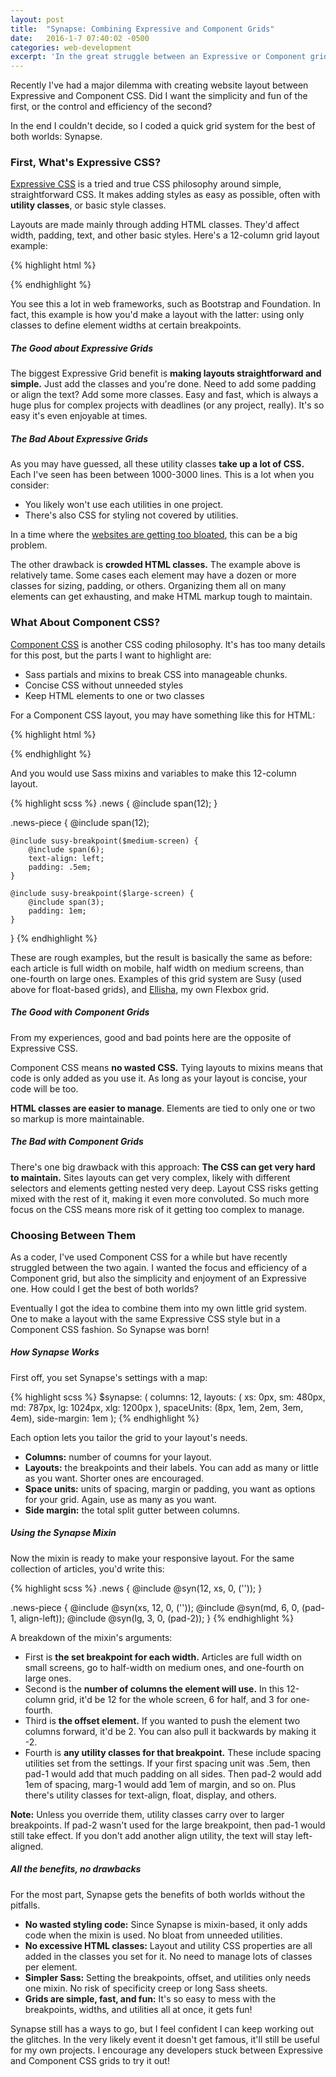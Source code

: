 ```yaml
---
layout: post
title:  "Synapse: Combining Expressive and Component Grids"
date:   2016-1-7 07:40:02 -0500
categories: web-development
excerpt: 'In the great struggle between an Expressive or Component grid system, I made my own compromise.'
---
```


Recently I've had a major dilemma with creating website layout between Expressive and Component CSS. Did I want the simplicity and fun of the first, or the control and efficiency of the second?

In the end I couldn't decide, so I coded a quick grid system for the best of both worlds: Synapse.

### First, What's Expressive CSS?

[Expressive CSS](http://johnpolacek.github.io/expressive-css/) is a tried and true CSS philosophy around simple, straightforward CSS. It makes adding styles as easy as possible, often with **utility classes**, or basic style classes.

Layouts are made mainly through adding HTML classes. They'd affect width, padding, text, and other basic styles. Here's a 12-column grid layout example:

{% highlight html %}
<div class="row">
	<section class="columns small-12 small-10 small-offset-1">
		<article class="columns small-12 medium-6 large-3 text-left"></article>
		<article class="columns small-12 medium-6 large-3 text-left"></article>
		<article class="columns small-12 medium-6 large-3 text-left"></article>
		<article class="columns small-12 medium-6 large-3 text-left"></article>
	</section>
</div>
{% endhighlight %}

You see this a lot in web frameworks, such as Bootstrap and Foundation. In fact, this example is how you'd make a layout with the latter: using only classes to define element widths at certain breakpoints.

##### The Good about Expressive Grids

The biggest Expressive Grid benefit is **making layouts straightforward and simple.** Just add the classes and you're done. Need to add some padding or align the text? Add some more classes. Easy and fast, which is always a huge plus for complex projects with deadlines (or any project, really). It's so easy it's even enjoyable at times.

##### The Bad About Expressive Grids

As you may have guessed, all these utility classes **take up a lot of CSS.** Each I've seen has been between 1000-3000 lines. This is a lot when you consider:

*	You likely won't use each utilities in one project.
*	There's also CSS for styling not covered by utilities.

In a time where the [websites are getting too bloated](http://idlewords.com/talks/website_obesity.htm), this can be a big problem.

The other drawback is **crowded HTML classes.** The example above is relatively tame. Some cases each element may have a dozen or more classes for sizing, padding, or others. Organizing them all on many elements can get exhausting, and make HTML markup tough to maintain.

### What About Component CSS?

[Component CSS](http://www.sitepoint.com/introducing-ccss-component-css/) is another CSS coding philosophy. It's has too many details for this post, but the parts I want to highlight are:

*	Sass partials and mixins to break CSS into manageable chunks.
*	Concise CSS without unneeded styles
*	Keep HTML elements to one or two classes

For a Component CSS layout, you may have something like this for HTML:

{% highlight html %}
<section class="news">
	<article class="news-piece"></article>
	<article class="news-piece"></article>
	<article class="news-piece"></article>
	<article class="news-piece"></article>
</section>
{% endhighlight %}

And you would use Sass mixins and variables to make this 12-column layout.

{% highlight scss %}
.news { @include span(12); }

.news-piece {
	@include span(12);

	@include susy-breakpoint($medium-screen) { 
		@include span(6);
		text-align: left;
		padding: .5em; 
	}

	@include susy-breakpoint($large-screen) { 
		@include span(3); 
		padding: 1em;
	}
}
{% endhighlight %}

These are rough examples, but the result is basically the same as before: each article is full width on mobile, half width on medium screens, than one-fourth on large ones. Examples of this grid system are Susy (used above for float-based grids), and [Ellisha](http://maxwellantonucci.com/Ellisha/), my own Flexbox grid.

##### The Good with Component Grids

From my experiences, good and bad points here are the opposite of Expressive CSS.

Component CSS means **no wasted CSS.** Tying layouts to mixins means that code is only added as you use it. As long as your layout is concise, your code will be too.

**HTML classes are easier to manage**. Elements are tied to only one or two so markup is more maintainable.

##### The Bad with Component Grids

There's one big drawback with this approach: **The CSS can get very hard to maintain.** Sites layouts can get very complex, likely with different selectors and elements getting nested very deep. Layout CSS risks getting mixed with the rest of it, making it even more convoluted. So much more focus on the CSS means more risk of it getting too complex to manage.

### Choosing Between Them

As a coder, I've used Component CSS for a while but have recently struggled between the two again. I wanted the focus and efficiency of a Component grid, but also the simplicity and enjoyment of an Expressive one. How could I get the best of both worlds?

Eventually I got the idea to combine them into my own little grid system. One to make a layout with the same Expressive CSS style but in a Component CSS fashion. So Synapse was born! 

##### How Synapse Works

First off, you set Synapse's settings with a map:

{% highlight scss %}
$synapse: (
	columns: 12,
	layouts: (
	    xs:  0px,
	    sm:  480px, 
	    md:  787px,
	    lg: 1024px,
	    xlg: 1200px
	),
	spaceUnits: (8px, 1em, 2em, 3em, 4em),
	side-margin: 1em
);
{% endhighlight %}

Each option lets you tailor the grid to your layout's needs.

*	**Columns:** number of coumns for your layout.
*	**Layouts:** the breakpoints and their labels. You can add as many or little as you want. Shorter ones are encouraged.
*	**Space units:** units of spacing, margin or padding, you want as options for your grid. Again, use as many as you want.
*	**Side margin:** the total split gutter between columns.

##### Using the Synapse Mixin

Now the mixin is ready to make your responsive layout. For the same collection of articles, you'd write this:

{% highlight scss %}
.news { @include @syn(12, xs, 0, ('')); }

.news-piece {
	@include @syn(xs, 12, 0, (''));
	@include @syn(md, 6, 0, (pad-1, align-left));
	@include @syn(lg, 3, 0, (pad-2));
}
{% endhighlight %}

A breakdown of the mixin's arguments:

*	First is **the set breakpoint for each width.** Articles are full width on small screens, go to half-width on medium ones, and one-fourth on large ones.
*	Second is the **number of columns the element will use.** In this 12-column grid, it'd be 12 for the whole screen, 6 for half, and 3 for one-fourth.
*	Third is **the offset element.** If you wanted to push the element two columns forward, it'd be 2. You can also pull it backwards by making it -2.
*	Fourth is **any utility classes for that breakpoint.** These include spacing utilities set from the settings. If your first spacing unit was .5em, then pad-1 would add that much padding on all sides. Then pad-2 would add 1em of spacing, marg-1 would add 1em of margin, and so on. Plus there's utility classes for text-align, float, display, and others.

**Note:** Unless you override them, utility classes carry over to larger breakpoints. If pad-2 wasn't used for the large breakpoint, then pad-1 would still take effect. If you don't add another align utility, the text will stay left-aligned.

##### All the benefits, no drawbacks

For the most part, Synapse gets the benefits of both worlds without the pitfalls.

*	**No wasted styling code:** Since Synapse is mixin-based, it only adds code when the mixin is used. No bloat from unneeded utilities.
*	**No excessive HTML classes:** Layout and utility CSS properties are all added in the classes you set for it. No need to manage lots of classes per element.
*	**Simpler Sass:** Setting the breakpoints, offset, and utilities only needs one mixin. No risk of specificity creep or long Sass sheets.
*	**Grids are simple, fast, and fun:** It's so easy to mess with the breakpoints, widths, and utilities all at once, it gets fun!

Synapse still has a ways to go, but I feel confident I can keep working out the glitches. In the very likely event it doesn't get famous, it'll still be useful for my own projects. I encourage any developers stuck between Expressive and Component CSS grids to try it out!